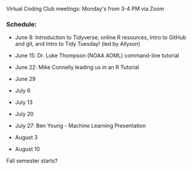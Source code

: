 Virtual Coding Club meetings: Monday's from 3-4 PM via Zoom

### Schedule:

- June 8: Introduction to Tidyverse, online R resources, Intro to GitHub and git, and Intro to Tidy Tuesday! (led by Allyson)
- June 15: Dr. Luke Thompson (NOAA AOML) command-line tutorial
- June 22: Mike Connelly leading us in an R Tutorial
- June 29

- July 6
- July 13
- July 20
- July 27: Ben Young - Machine Learning Presentation

- August 3
- August 10

Fall semester starts?
